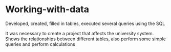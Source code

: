 # Working-with-data
Developed, created, filled in tables, executed several queries using the SQL 

It was necessary to create a project that affects the university system. Shows the relationships between different tables, also perform some simple queries and perform calculations
